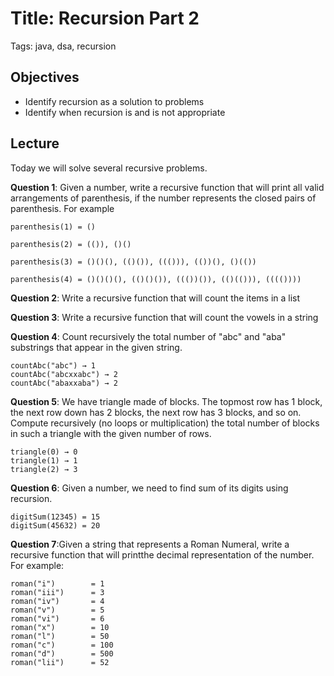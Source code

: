 # Title: Recursion Part 2

Tags: java, dsa, recursion

## Objectives
- Identify recursion as a solution to problems
- Identify when recursion is and is not appropriate

## Lecture
Today we will solve several recursive problems.


**Question 1**: Given a number, write a recursive function that will print all valid  arrangements of parenthesis, if the number represents the closed pairs of parenthesis. For example

```
parenthesis(1) = ()

parenthesis(2) = (()), ()()

parenthesis(3) = ()()(), (()()), ((())), (())(), ()(())

parenthesis(4) = ()()()(), (()()()), ((())()), (()(())), (((())))
```

**Question 2**: Write a recursive function that will count the items in a list

**Question 3**: Write a recursive function that will count the vowels in a string

**Question 4**: Count recursively the total number of "abc" and "aba" substrings that appear in the given string.
```
countAbc("abc") → 1
countAbc("abcxxabc") → 2
countAbc("abaxxaba") → 2
```

**Question 5**: We have triangle made of blocks. The topmost row has 1 block, the next row down has 2 blocks, the next row has 3 blocks, and so on. Compute recursively (no loops or multiplication) the total number of blocks in such a triangle with the given number of rows.
```
triangle(0) → 0
triangle(1) → 1
triangle(2) → 3
```

**Question 6**: Given a number, we need to find sum of its digits using recursion.
```
digitSum(12345) = 15
digitSum(45632) = 20
```        

**Question 7**:Given a string that represents a Roman Numeral, write a recursive function that will printthe decimal representation of the number. For example:
```
roman("i")        = 1
roman("iii")      = 3
roman("iv")       = 4
roman("v")        = 5
roman("vi")       = 6
roman("x")        = 10
roman("l")        = 50
roman("c")        = 100
roman("d")        = 500
roman("lii")      = 52
```
